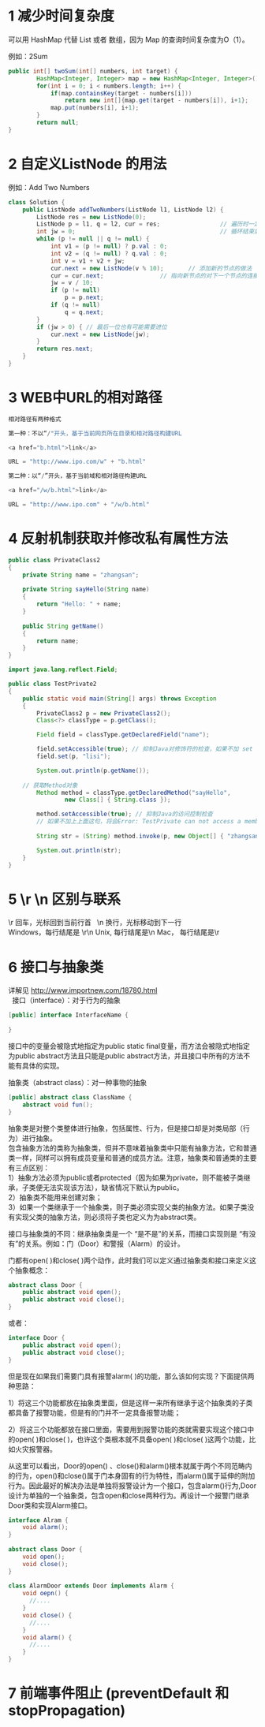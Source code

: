 # 1 减少时间复杂度

可以用 HashMap 代替 List 或者 数组，因为 Map 的查询时间复杂度为O（1）。

例如：2Sum
```Java
public int[] twoSum(int[] numbers, int target) {
        HashMap<Integer, Integer> map = new HashMap<Integer, Integer>();
        for(int i = 0; i < numbers.length; i++) {
            if(map.containsKey(target - numbers[i]))
                return new int[]{map.get(target - numbers[i]), i+1};
            map.put(numbers[i], i+1);
        }
        return null;
}
```

# 2 自定义ListNode 的用法

例如：Add Two Numbers
```Java
class Solution {
	public ListNode addTwoNumbers(ListNode l1, ListNode l2) {
		ListNode res = new ListNode(0);
		ListNode p = l1, q = l2, cur = res;                 // 遍历时一定要用一个新的LishNode，否则如果执行 l1 = l1.next;
		int jw = 0;                                         // 循环结束后，l1就变成了只有一个节点的链表
		while (p != null || q != null) {
			int v1 = (p != null) ? p.val : 0;
			int v2 = (q != null) ? q.val : 0;
			int v = v1 + v2 + jw;
			cur.next = new ListNode(v % 10);	   // 添加新的节点的做法
			cur = cur.next;				   // 指向新节点的对下一个节点的连接
			jw = v / 10;
			if (p != null)
				p = p.next;
			if (q != null)
				q = q.next;
		}
		if (jw > 0) { // 最后一位也有可能需要进位
			cur.next = new ListNode(jw);
		}
		return res.next;
	}
}
```

# 3 WEB中URL的相对路径

```JavaScript
相对路径有两种格式

第一种：不以“/"开头，基于当前网页所在目录和相对路径构建URL

<a href="b.html">link</a>

URL = "http://www.ipo.com/w" + "b.html"

第二种：以“/”开头，基于当前域和相对路径构建URL

<a href="/w/b.html">link</a>

URL = "http://www.ipo.com" + "/w/b.html"
```

# 4 反射机制获取并修改私有属性方法
```java
public class PrivateClass2
{
    private String name = "zhangsan";
    
    private String sayHello(String name)
    {
        return "Hello: " + name;
    }
    
    public String getName()
    {
        return name;
    }
}
```

```java
import java.lang.reflect.Field;

public class TestPrivate2
{
    public static void main(String[] args) throws Exception
    {
        PrivateClass2 p = new PrivateClass2();
        Class<?> classType = p.getClass();

        Field field = classType.getDeclaredField("name");

        field.setAccessible(true); // 抑制Java对修饰符的检查，如果不加 set 的时候会报错
        field.set(p, "lisi");

        System.out.println(p.getName());
	
	// 获取Method对象
        Method method = classType.getDeclaredMethod("sayHello",
                new Class[] { String.class });

        method.setAccessible(true); // 抑制Java的访问控制检查
        // 如果不加上上面这句，将会Error: TestPrivate can not access a member of class PrivateClass with modifiers "private"
	
        String str = (String) method.invoke(p, new Object[] { "zhangsan" });

        System.out.println(str);
    }
}
```

# 5 \r \n 区别与联系

\r 回车，光标回到当前行首  
\n 换行，光标移动到下一行  
Windows，每行结尾是 \r\n
Unix, 每行结尾是\n
Mac， 每行结尾是\r

# 6 接口与抽象类  
详解见 http://www.importnew.com/18780.html  
  
接口（interface）：对于行为的抽象
```java
[public] interface InterfaceName {
 
}
```
接口中的变量会被隐式地指定为public static final变量，而方法会被隐式地指定为public abstract方法且只能是public abstract方法，并且接口中所有的方法不能有具体的实现。  
  
  
抽象类（abstract class）：对一种事物的抽象
```java
[public] abstract class ClassName {
    abstract void fun();
}
```
抽象类是对整个类整体进行抽象，包括属性、行为，但是接口却是对类局部（行为）进行抽象。  
包含抽象方法的类称为抽象类，但并不意味着抽象类中只能有抽象方法，它和普通类一样，同样可以拥有成员变量和普通的成员方法。注意，抽象类和普通类的主要有三点区别：  
1）抽象方法必须为public或者protected（因为如果为private，则不能被子类继承，子类便无法实现该方法），缺省情况下默认为public。  
2）抽象类不能用来创建对象；  
3）如果一个类继承于一个抽象类，则子类必须实现父类的抽象方法。如果子类没有实现父类的抽象方法，则必须将子类也定义为为abstract类。  
  
  
接口与抽象类的不同：继承抽象类是一个 “是不是”的关系，而接口实现则是 “有没有”的关系。例如：门（Door）和警报（Alarm）的设计。  

门都有open( )和close( )两个动作，此时我们可以定义通过抽象类和接口来定义这个抽象概念：
```java
abstract class Door {
    public abstract void open();
    public abstract void close();
}
```
或者：  

```java
interface Door {
    public abstract void open();
    public abstract void close();
}
```
但是现在如果我们需要门具有报警alarm( )的功能，那么该如何实现？下面提供两种思路：  

1）将这三个功能都放在抽象类里面，但是这样一来所有继承于这个抽象类的子类都具备了报警功能，但是有的门并不一定具备报警功能；  

2）将这三个功能都放在接口里面，需要用到报警功能的类就需要实现这个接口中的open( )和close( )，也许这个类根本就不具备open( )和close( )这两个功能，比如火灾报警器。  

从这里可以看出，Door的open() 、close()和alarm()根本就属于两个不同范畴内的行为，open()和close()属于门本身固有的行为特性，而alarm()属于延伸的附加行为。因此最好的解决办法是单独将报警设计为一个接口，包含alarm()行为,Door设计为单独的一个抽象类，包含open和close两种行为。再设计一个报警门继承Door类和实现Alarm接口。
```java
interface Alram {
    void alarm();
}
 
abstract class Door {
    void open();
    void close();
}
 
class AlarmDoor extends Door implements Alarm {
    void oepn() {
      //....
    }
    void close() {
      //....
    }
    void alarm() {
      //....
    }
}
```


# 7 前端事件阻止 (preventDefault 和 stopPropagation)










